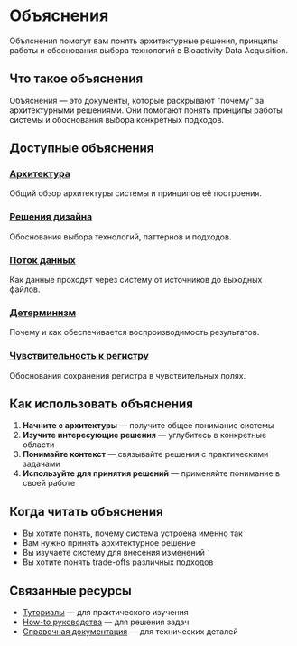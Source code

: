 # Объяснения

Объяснения помогут вам понять архитектурные решения, принципы работы и обоснования выбора технологий в Bioactivity Data Acquisition.

## Что такое объяснения

Объяснения — это документы, которые раскрывают "почему" за архитектурными решениями. Они помогают понять принципы работы системы и обоснования выбора конкретных подходов.

## Доступные объяснения

### [Архитектура](architecture.md)
Общий обзор архитектуры системы и принципов её построения.

### [Решения дизайна](design-decisions.md)
Обоснования выбора технологий, паттернов и подходов.

### [Поток данных](data-flow.md)
Как данные проходят через систему от источников до выходных файлов.

### [Детерминизм](determinism.md)
Почему и как обеспечивается воспроизводимость результатов.

### [Чувствительность к регистру](case-sensitivity.md)
Обоснования сохранения регистра в чувствительных полях.

## Как использовать объяснения

1. **Начните с архитектуры** — получите общее понимание системы
2. **Изучите интересующие решения** — углубитесь в конкретные области
3. **Понимайте контекст** — связывайте решения с практическими задачами
4. **Используйте для принятия решений** — применяйте понимание в своей работе

## Когда читать объяснения

- Вы хотите понять, почему система устроена именно так
- Вам нужно принять архитектурное решение
- Вы изучаете систему для внесения изменений
- Вы хотите понять trade-offs различных подходов

## Связанные ресурсы

- [Туториалы](../tutorials/index.md) — для практического изучения
- [How-to руководства](../how-to/index.md) — для решения задач
- [Справочная документация](../reference/index.md) — для технических деталей